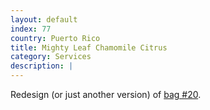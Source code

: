 ```yaml
---
layout: default
index: 77
country: Puerto Rico
title: Mighty Leaf Chamomile Citrus
category: Services
description: |
---
```

Redesign (or just another version) of [bag #20](#post_20).
